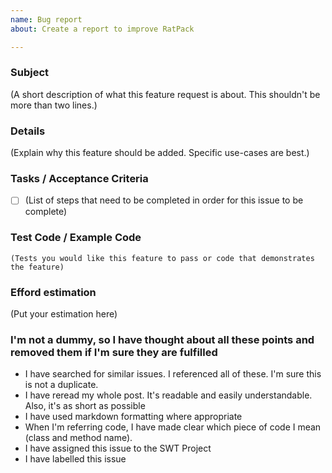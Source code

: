 ```yaml
---
name: Bug report
about: Create a report to improve RatPack

---
```


### Subject
(A short description of what this feature request is about. This shouldn't be more than two lines.)

### Details
(Explain why this feature should be added. Specific use-cases are best.)

### Tasks / Acceptance Criteria
- [ ] (List of steps that need to be completed in order for this issue to be complete)

### Test Code / Example Code
```smalltalk
(Tests you would like this feature to pass or code that demonstrates the feature)
```

### Efford estimation
(Put your estimation here)

### I'm not a dummy, so I have thought about all these points and removed them if I'm sure they are fulfilled
- I have searched for similar issues. I referenced all of these. I'm sure this is not a duplicate.
- I have reread my whole post. It's readable and easily understandable. Also, it's as short as possible
- I have used markdown formatting where appropriate
- When I'm referring code, I have made clear which piece of code I mean (class and method name).
- I have assigned this issue to the SWT Project
- I have labelled this issue
